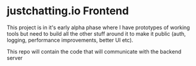 # justchatting.io Frontend
This project is in it's early alpha phase where I have prototypes of working tools but need to build all the other stuff around it to make it public (auth, logging, performance improvements, better UI etc).

This repo will contain the code that will communicate with the backend server
